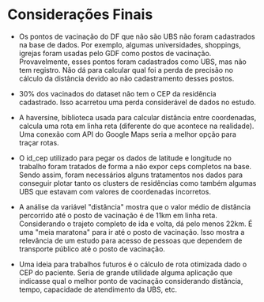 # Considerações Finais

+ Os pontos de vacinação do DF que não são UBS não foram cadastrados na base de dados. Por exemplo, algumas universidades, shoppings, igrejas foram usadas pelo GDF como postos de vacinação. Provavelmente, esses pontos foram cadastrados como UBS, mas não tem registro. Não dá para calcular qual foi a perda de precisão no cálculo da distância devido ao não cadastramento desses postos.

  

+ 30% dos vacinados do dataset não tem o CEP da residência cadastrado. Isso acarretou uma perda considerável de dados no estudo.

  

+ A haversine, biblioteca usada para calcular distância entre coordenadas, calcula uma rota em linha reta (diferente do que acontece na realidade). Uma conexão com API do Google Maps seria a melhor opção para traçar rotas.



+ O id_cep utilizado para pegar os dados de latitude e longitude no trabalho foram tratados de forma a não expor ceps completos na base. Sendo assim, foram necessários alguns tratamentos nos dados para conseguir plotar tanto os clusters de residências como também algumas UBS que estavam com valores de coordenadas incorretos.


+ A análise da variável "distância" mostra que o valor médio de distância percorrido até o posto de vacinação é de 11km em linha reta. Considerando o trajeto completo de ida e volta, dá pelo menos 22km. É uma "meia maratona" para ir até o posto de vacinação. Isso mostra a relevância de um estudo para acesso de pessoas que dependem de transporte público até o posto de vacinação.


+ Uma ideia para trabalhos futuros é o cálculo de rota otimizada dado o CEP do paciente. Seria de grande utilidade alguma aplicação que indicasse qual o melhor ponto de vacinação considerando distância, tempo, capacidade de atendimento da UBS, etc.  

